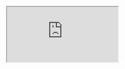 
<iframe
  class="responsive-iframe architectureCopilotFeedback-form"
  src="https://docs.google.com/forms/d/e/1FAIpQLSdHI0Lcyp8tQvfhki8-1L50-xT4asXPB-PcZGgv5SWpRhLeOQ/viewform?embedded=true">
  Loading…
</iframe>
